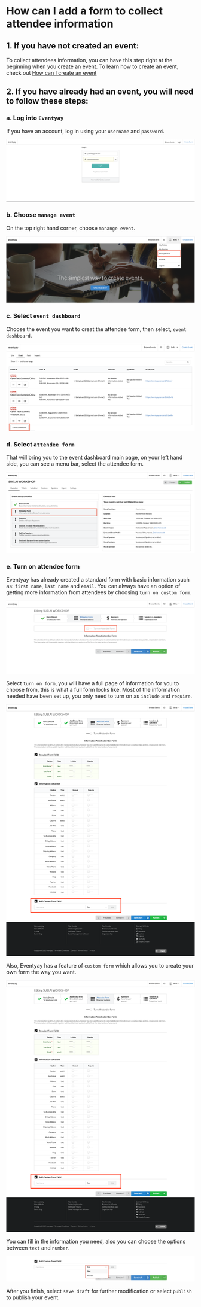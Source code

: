 # How can I add a form to collect attendee information

## 1. If you have not created an event: 

To collect attendees information, you can have this step right at the beginning when you create an event. To learn how to create an event, check out [How can I create an event](/event-setup/How-can-I-create-an-event.md)


## 2. If you have already had an event, you will need to follow these steps: 


### a. Log into `Eventyay`

If you have an account, log in using your `username` and `password`.


![Collect attendee information](/images/Log-in-page.png)


### b. Choose `manage event` 


On the top right hand corner, choose `manange event`.


![Collect attendee information](/images/How-can-I-add-a-form-to-collect-attendee-information-Manage-Event-Bar.png)


### c. Select `event dashboard`
Choose the event you want to creat the attendee form, then select, `event dashboard`.

![Collect attendee information](/images/How-can-I-add-a-form-to-collect-attendee-infomation-Event-dashboard.png)


### d. Select `attendee form` 
That will bring you to the event dashboard main page, on your left hand side, you can see a menu bar, select the attendee form.



![Collect attendee information](/images/How-can-I-add-a-form-to-collect-attendee-information-select-attendee.png)


### e. Turn on attendee form

Eventyay has already created a standard form with basic information such as: `first name`, `last name` and `email`. You can always have an option of getting more information from attendees by choosing `turn on custom form`. 

![Collect attendee information](/images/How-can-I-add-a-form-to-collect-attendee-information-turn-on-form.png)


Select `turn on form`, you will have a full page of information for you to choose from, this is what a full form looks like. 
Most of the information needed have been set up, you only need to turn on as `include` and `require`.


![Collect attendee information](/images/How-can-I-add-a-form-to-collect-attendee-information-full-form.png)


Also, Eventyay has a feature of `custom form` which allows you to create your own form the way you want. 


![Collect attendee information](/images/How-can-I-add-a-form-to-collect-attendee-information-full-form.png)


You can fill in the information you need, also you can choose the options between `text` and `number`. 


![Collect attendee information](/images/How-can-I-add-a-form-to-collect-attendee-information-add-custom-form-field.png)


After you finish, select `save draft` for further modification or select `publish` to publish your event. 

